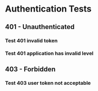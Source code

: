 # Authentication Tests

## 401 - Unauthenticated


### Test 401 invalid token


### Test 401 application has invalid level

## 403 - Forbidden


### Test 403 user token not acceptable
